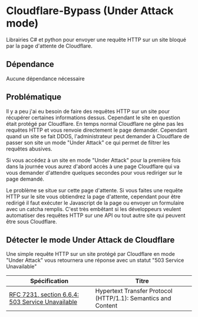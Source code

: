 # Cloudflare-Bypass (Under Attack mode)

Librairies C# et python pour envoyer une requête HTTP sur un site bloqué par la page d'attente de Cloudflare.

## Dépendance

Aucune dépendance nécessaire

## Problématique

Il y a peu j'ai eu besoin de faire des requêtes HTTP sur un site pour récupérer certaines informations dessus. Cependant le site en question était protégé par Cloudflare. En temps normal Cloudflare ne gêne pas les requêtes HTTP et vous renvoie directement le page demander. Cependant quand un site se fait DDOS, l'administrateur peut demander à Cloudflare de passer son site un mode "Under Attack" ce qui permet de filtrer les requêtes abusives.

Si vous accédez à un site en mode "Under Attack" pour la première fois dans la journée vous aurez d'abord accès à une page Cloudflare qui va vous demander d'attendre quelques secondes pour vous rediriger sur le page demandé.

Le problème se situe sur cette page d'attente. Si vous faites une requête HTTP sur le site vous obtiendrez la page d'attente, cependant pour être redirigé il faut exécuter le Javascript de la page ou envoyer un formulaire avec un catcha remplis. C'est très embêtant si les développeurs veulent automatiser des requêtes HTTP sur une API ou tout autre site qui peuvent être sous Cloudflare.

## Détecter le mode Under Attack de Cloudflare

Une simple requête HTTP sur un site protégé par Cloudflare en mode "Under Attack" vous retournera une réponse avec un statut "503 Service Unavailable"

| Spécification | Titre |
| ------ | ------ |
| [RFC 7231, section 6.6.4: 503 Service Unavailable](http://tools.ietf.org/html/7231#section-6.6.4) | Hypertext Transfer Protocol (HTTP/1.1): Semantics and Content |
